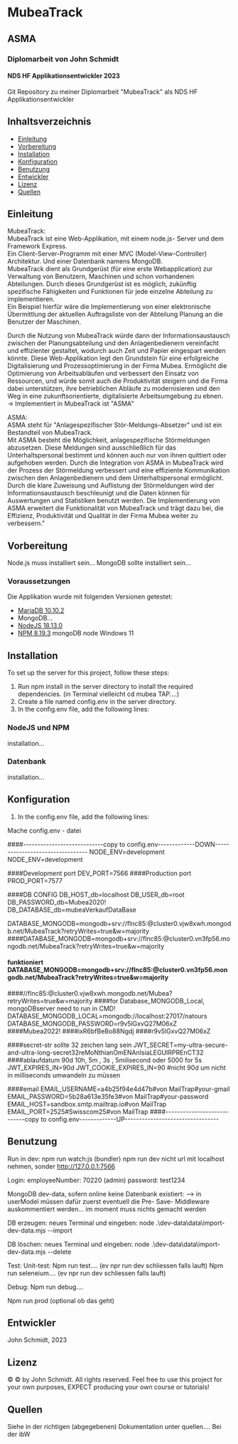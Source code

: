 # MubeaTrack
## ASMA
### Diplomarbeit von John Schmidt
#### NDS HF Applikationsentwickler 2023

Git Repository zu meiner Diplomarbeit "MubeaTrack" als NDS HF Applikationsentwickler



## Inhaltsverzeichnis
- [Einleitung](#einleitung)
- [Vorbereitung](#vorbereitung)
- [Installation](#installation)
- [Konfiguration](#konfiguration)
- [Benutzung](#benutzung)
- [Entwickler](#entwickler)
- [Lizenz](#lizenz)
- [Quellen](#quellen)



## Einleitung
MubeaTrack:  
MubeaTrack ist eine Web-Applikation, mit einem node.js- Server und dem Framework Express.  
Ein Client-Server-Programm mit einer MVC (Model-View-Controller) Architektur. Und einer Datenbank namens MongoDB.  
MubeaTrack dient als Grundgerüst (für eine erste Webapplication) zur Verwaltung von Benutzern, Maschinen und schon vorhandenen Abteilungen.
Durch dieses Grundgerüst ist es möglich, zukünftig spezifische Fähigkeiten und Funktionen für jede einzelne Abteilung zu implementieren.  
Ein Beispiel hierfür wäre die Implementierung  von einer elektronische Übermittlung der aktuellen Auftragsliste von der Abteilung Planung an die Benutzer der Maschinen.

Durch die Nutzung von MubeaTrack würde dann der Informationsaustausch zwischen der Planungsabteilung und den Anlagenbedienern vereinfacht und effizienter gestaltet, wodurch auch Zeit und Papier eingespart werden könnte.
Diese Web-Applikation legt den Grundstein für eine erfolgreiche Digitalisierung und Prozessoptimierung in der Firma Mubea. Ermöglicht die Optimierung von Arbeitsabläufen und verbessert den Einsatz von Ressourcen, und würde somit auch die Produktivität steigern und die Firma dabei unterstützen, ihre betrieblichen Abläufe zu modernisieren und den Weg in eine zukunftsorientierte, digitalisierte Arbeitsumgebung zu ebnen.  
→ Implementiert in MubeaTrack ist "ASMA"


ASMA:  
ASMA steht für "Anlagespezifischer Stör-Meldungs-Absetzer" und ist ein Bestandteil von MubeaTrack.  
Mit ASMA besteht die Möglichkeit, anlagespezifische Störmeldungen abzusetzen. Diese Meldungen sind ausschließlich für das Unterhaltspersonal bestimmt und können auch nur von ihnen quittiert oder aufgehoben werden.
Durch die Integration von ASMA in MubeaTrack wird der Prozess der Störmeldung verbessert und eine effiziente Kommunikation zwischen den Anlagenbedienern und dem Unterhaltspersonal ermöglicht.
Durch die klare Zuweisung und Auflistung der Störmeldungen wird der Informationsaustausch beschleunigt und die Daten können für Auswertungen und Statistiken benutzt werden.
Die Implementierung von ASMA erweitert die Funktionalität von MubeaTrack und trägt dazu bei, die Effizienz, Produktivität und Qualität in der Firma Mubea weiter zu verbessern."



## Vorbereitung
Node.js muss installiert sein…
MongoDB sollte installiert sein…

### Voraussetzungen
Die Applikation wurde mit folgenden Versionen getestet:

- [MariaDB 10.10.2](https://mariadb.org/)
- MongoDB...
- [NodeJS 18.13.0](https://nodejs.org/en/)
- [NPM 8.19.3](https://www.npmjs.com/)
  mongoDB
  node
  Windows 11


## Installation
To set up the server for this project, follow these steps:
1.	Run npm install in the server directory to install the required dependencies. (in Terminal vielleicht cd mubea TAP....)
2.	Create a file named config.env in the server directory.
3.	In the config.env file, add the following lines:


### NodeJS und NPM
installation...
### Datenbank
installation...




## Konfiguration
1.	In the config.env file, add the following lines:

Mache config.env - datei

####----------------------------copy to config.env-------------DOWN--------------------------------- NODE_ENV=development
NODE_ENV=development

####Development port
DEV_PORT=7566
####Production port
PROD_PORT=7577

####DB CONFIG
DB_HOST_db=localhost
DB_USER_db=root
DB_PASSWORD_db=Mubea2020!
DB_DATABASE_db=mubeaVerkaufDataBase

DATABASE_MONGODB=mongodb+srv://flnc85:<PASSWORD>@cluster0.vjw8xwh.mongodb.net/MubeaTrack?retryWrites=true&w=majority
####DATABASE_MONGODB=mongodb+srv://flnc85:<PASSWORD>@cluster0.vn3fp56.mongodb.net/MubeaTrack?retryWrites=true&w=majority
####   funktioniert    DATABASE_MONGODB=mongodb+srv://flnc85:<PASSWORD>@cluster0.vn3fp56.mongodb.net/MubeaTrack?retryWrites=true&w=majority
####//flnc85:<PASSWORD>@cluster0.vjw8xwh.mongodb.net/Mubea?retryWrites=true&w=majority
####for Database_MONGODB_Local, mongoDBserver need to run in CMD!
DATABASE_MONGODB_LOCAL=mongodb://localhost:27017/natours
DATABASE_MONGODB_PASSWORD=r9v5lGxvQ27M06xZ
####Mubea2022!
####ixR6bfBeBo88Ngdj
####r9v5lGxvQ27M06xZ


####secret-str sollte 32 zeichen lang sein
JWT_SECRET=my-ultra-secure-and-ultra-long-secret32reMoNthianOmENAnIsiaLEGUIRPREnCT32
####ablaufdatum 90d 10h, 5m , 3s   , 5milisecond oder 5000 for 5s
JWT_EXPIRES_IN=90d
JWT_COOKIE_EXPIRES_IN=90 #nicht 90d um nicht in milliseconds umwandeln zu müssen




####email
EMAIL_USERNAME=a4b25f94e4d47b#von MailTrap#your-gmail
EMAIL_PASSWORD=5b28a613e35fe3#von MailTrap#your-password
EMAIL_HOST=sandbox.smtp.mailtrap.io#von MailTrap
EMAIL_PORT=2525#Swisscom25#von MailTrap
####----------------------------copy to config.env-------------UP---------------------------------


## Benutzung
Run in dev: npm run watch:js (bundler) npm run dev nicht url mit localhost nehmen, sonder http://127.0.0.1:7566

Login: employeeNumber: 70220 (admin) password: test1234

MongoDB dev-data, sofern online keine Datenbank existiert: --> in userModel müssen dafür zuerst eventuell die Pre- Save- Middleware auskommentiert werden... im moment muss nichts gemacht werden

DB erzeugen:
neues Terminal und eingeben: node .\dev-data\data\import-dev-data.mjs --import

DB löschen:
neues Terminal und eingeben: node .\dev-data\data\import-dev-data.mjs --delete



Test:
Unit-test:
Npm run test…. (ev npr run dev schliessen falls lauft)
Npm run seleneium…. (ev npr run dev schliessen falls lauft)


Debug:
Npm run debug….

Npm run prod (optional ob das geht)


## Entwickler
John Schmidt, 2023


## Lizenz
&copy; © by John Schmidt. All rights reserved. Feel free to use this project for your own purposes, EXPECT producing your own course or tutorials!


## Quellen
Siehe in der richtigen (abgegebenen) Dokumentation unter quellen…. Bei der ibW